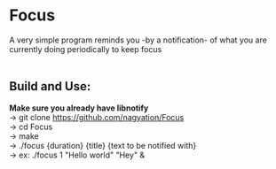 # Focus
A very simple program reminds you -by a notification- of what you are currently doing periodically to keep focus <br> <br>

## Build and Use:
**Make sure you already have libnotify** <br>
-> git clone https://github.com/nagyation/Focus <br>
-> cd Focus<br>
-> make <br>
-> ./focus {duration} {title} {text to be notified with}<br>
-> ex: ./focus 1 "Hello world" "Hey" &<br>

